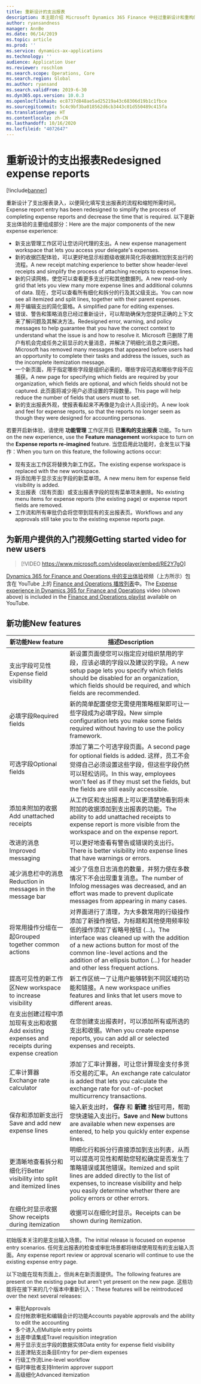 ```yaml
---
title: 重新设计的支出报表
description: 本主题介绍 Microsoft Dynamics 365 Finance 中经过重新设计和重构的支出报表录入体验。 新体验简化了填写支出报表的流程，并缩短了所需时间。
author: ryansandness
manager: AnnBe
ms.date: 06/14/2019
ms.topic: article
ms.prod: ''
ms.service: dynamics-ax-applications
ms.technology: ''
audience: Application User
ms.reviewer: roschlom
ms.search.scope: Operations, Core
ms.search.region: Global
ms.author: ryansand
ms.search.validFrom: 2019-6-30
ms.dyn365.ops.version: 10.0.3
ms.openlocfilehash: ec8737d848ae5ad25219a43c68306d19b1c1fbce
ms.sourcegitcommit: 5c4c9bf3ba018562d6cb3443c01d550489c415fa
ms.translationtype: HT
ms.contentlocale: zh-CN
ms.lasthandoff: 10/16/2020
ms.locfileid: "4072647"
---
```

# <a name="redesigned-expense-reports"></a><span data-ttu-id="b7a92-104">重新设计的支出报表</span><span class="sxs-lookup"><span data-stu-id="b7a92-104">Redesigned expense reports</span></span>
[!include[banner](../includes/banner.md)]

<span data-ttu-id="b7a92-105">重新设计了支出报表录入，以便简化填写支出报表的流程和缩短所需时间。</span><span class="sxs-lookup"><span data-stu-id="b7a92-105">Expense report entry has been redesigned to simplify the process of completing expense reports and decrease the time that is required.</span></span> <span data-ttu-id="b7a92-106">以下是新支出体验的主要组成部分：</span><span class="sxs-lookup"><span data-stu-id="b7a92-106">Here are the major components of the new expense experience:</span></span>

- <span data-ttu-id="b7a92-107">新支出管理工作区可让您访问代理的支出。</span><span class="sxs-lookup"><span data-stu-id="b7a92-107">A new expense management workspace that lets you access your delegate's expenses.</span></span>
- <span data-ttu-id="b7a92-108">新的收据匹配体验，可以更好地显示标题级收据并简化将收据附加到支出行的流程。</span><span class="sxs-lookup"><span data-stu-id="b7a92-108">A new receipt matching experience to better show header-level receipts and simplify the process of attaching receipts to expense lines.</span></span>
- <span data-ttu-id="b7a92-109">新的只读网格，使您可以查看更多支出行和其他数据列。</span><span class="sxs-lookup"><span data-stu-id="b7a92-109">A new read-only grid that lets you view many more expense lines and additional columns of data.</span></span> <span data-ttu-id="b7a92-110">现在，您可以查看所有细化和拆分的行及其父级支出。</span><span class="sxs-lookup"><span data-stu-id="b7a92-110">You can now see all itemized and split lines, together with their parent expenses.</span></span>
- <span data-ttu-id="b7a92-111">用于编辑支出的简化窗格。</span><span class="sxs-lookup"><span data-stu-id="b7a92-111">A simplified pane for editing expenses.</span></span>
- <span data-ttu-id="b7a92-112">错误、警告和策略消息已经过重新设计，可以帮助确保为您提供正确的上下文来了解问题及其解决方法。</span><span class="sxs-lookup"><span data-stu-id="b7a92-112">Redesigned error, warning, and policy messages to help guarantee that you have the correct context to understand what the issue is and how to resolve it.</span></span> <span data-ttu-id="b7a92-113">Microsoft 已删除了用户有机会完成任务之前显示的大量消息，并解决了明细化消息之类问题。</span><span class="sxs-lookup"><span data-stu-id="b7a92-113">Microsoft has removed many messages that appeared before users had an opportunity to complete their tasks and address the issues, such as the incomplete itemization message.</span></span>
- <span data-ttu-id="b7a92-114">一个新页面，用于指定哪些字段是组织必需的，哪些字段可选和哪些字段不应捕获。</span><span class="sxs-lookup"><span data-stu-id="b7a92-114">A new page for specifying which fields are required by your organization, which fields are optional, and which fields should not be captured.</span></span> <span data-ttu-id="b7a92-115">此页面将减少用户必须设置的字段数量。</span><span class="sxs-lookup"><span data-stu-id="b7a92-115">This page will help reduce the number of fields that users must to set.</span></span>
- <span data-ttu-id="b7a92-116">新的支出报表外观，使报表看起来不再像是为会计人员设计的。</span><span class="sxs-lookup"><span data-stu-id="b7a92-116">A new look and feel for expense reports, so that the reports no longer seem as though they were designed for accounting personas.</span></span>

<span data-ttu-id="b7a92-117">若要开启新体验，请使用 **功能管理** 工作区开启 **已重构的支出报表** 功能。</span><span class="sxs-lookup"><span data-stu-id="b7a92-117">To turn on the new experience, use the **Feature management** workspace to turn on the **Expense reports re-imagined** feature.</span></span> <span data-ttu-id="b7a92-118">当您启用此功能时，会发生以下操作：</span><span class="sxs-lookup"><span data-stu-id="b7a92-118">When you turn on this feature, the following actions occur:</span></span>

- <span data-ttu-id="b7a92-119">现有支出工作区将替换为新工作区。</span><span class="sxs-lookup"><span data-stu-id="b7a92-119">The existing expense workspace is replaced with the new workspace.</span></span>
- <span data-ttu-id="b7a92-120">将添加用于显示支出字段的新菜单项。</span><span class="sxs-lookup"><span data-stu-id="b7a92-120">A new menu item for expense field visibility is added.</span></span>
- <span data-ttu-id="b7a92-121">支出报表（现有页面）或支出报表字段的现有菜单项未删除。</span><span class="sxs-lookup"><span data-stu-id="b7a92-121">No existing menu items for expense reports (the existing page) or expense report fields are removed.</span></span>
- <span data-ttu-id="b7a92-122">工作流和所有审批仍会将您带到现有的支出报表页。</span><span class="sxs-lookup"><span data-stu-id="b7a92-122">Workflows and any approvals still take you to the existing expense reports page.</span></span>

## <a name="getting-started-video-for-new-users"></a><span data-ttu-id="b7a92-123">为新用户提供的入门视频</span><span class="sxs-lookup"><span data-stu-id="b7a92-123">Getting started video for new users</span></span>

> [!VIDEO https://www.microsoft.com/videoplayer/embed/RE2Y7gO]

<span data-ttu-id="b7a92-124">[Dynamics 365 for Finance and Operations 中的支出体验](https://youtu.be/Ocy-MsTvEE0)视频（上方所示）包含在 YouTube 上的 [Finance and Operations 播放列表](https://www.youtube.com/playlist?list=PLcakwueIHoT_SYfIaPGoOhloFoCXiUSyW)中。</span><span class="sxs-lookup"><span data-stu-id="b7a92-124">The [Expense experience in Dynamics 365 for Finance and Operations](https://youtu.be/Ocy-MsTvEE0) video (shown above) is included in the [Finance and Operations playlist](https://www.youtube.com/playlist?list=PLcakwueIHoT_SYfIaPGoOhloFoCXiUSyW) available on YouTube.</span></span>

## <a name="new-features"></a><span data-ttu-id="b7a92-125">新功能</span><span class="sxs-lookup"><span data-stu-id="b7a92-125">New features</span></span>

| <span data-ttu-id="b7a92-126">新功能</span><span class="sxs-lookup"><span data-stu-id="b7a92-126">New feature</span></span> | <span data-ttu-id="b7a92-127">描述</span><span class="sxs-lookup"><span data-stu-id="b7a92-127">Description</span></span> |
|---|----|
| <span data-ttu-id="b7a92-128">支出字段可见性</span><span class="sxs-lookup"><span data-stu-id="b7a92-128">Expense field visibility</span></span> | <span data-ttu-id="b7a92-129">新设置页面使您可以指定应对组织禁用的字段，应该必填的字段以及建议的字段。</span><span class="sxs-lookup"><span data-stu-id="b7a92-129">A new setup page lets you specify which fields should be disabled for an organization, which fields should be required, and which fields are recommended.</span></span> |
| <span data-ttu-id="b7a92-130">必填字段</span><span class="sxs-lookup"><span data-stu-id="b7a92-130">Required fields</span></span> | <span data-ttu-id="b7a92-131">新的简单配置使您无需使用策略框架即可让一些字段成为必填字段。</span><span class="sxs-lookup"><span data-stu-id="b7a92-131">New simple configuration lets you make some fields required without having to use the policy framework.</span></span> |
| <span data-ttu-id="b7a92-132">可选字段</span><span class="sxs-lookup"><span data-stu-id="b7a92-132">Optional fields</span></span> | <span data-ttu-id="b7a92-133">添加了第二个可选字段页面。</span><span class="sxs-lookup"><span data-stu-id="b7a92-133">A second page for optional fields is added.</span></span> <span data-ttu-id="b7a92-134">这样，员工不会觉得自己必须设置这些字段，但这些字段仍然可以轻松访问。</span><span class="sxs-lookup"><span data-stu-id="b7a92-134">In this way, employees won't feel as if they must set the fields, but the fields are still easily accessible.</span></span> |
| <span data-ttu-id="b7a92-135">添加未附加的收据</span><span class="sxs-lookup"><span data-stu-id="b7a92-135">Add unattached receipts</span></span> | <span data-ttu-id="b7a92-136">从工作区和支出报表上可以更清楚地看到将未附加的收据添加到支出报表的功能。</span><span class="sxs-lookup"><span data-stu-id="b7a92-136">The ability to add unattached receipts to expense report is more visible from the workspace and on the expense report.</span></span> |
| <span data-ttu-id="b7a92-137">改进的消息</span><span class="sxs-lookup"><span data-stu-id="b7a92-137">Improved messaging</span></span> | <span data-ttu-id="b7a92-138">可以更好地查看有警告或错误的支出行。</span><span class="sxs-lookup"><span data-stu-id="b7a92-138">There is better visibility into expense lines that have warnings or errors.</span></span> |
| <span data-ttu-id="b7a92-139">减少消息栏中的消息</span><span class="sxs-lookup"><span data-stu-id="b7a92-139">Reduction in messages in the message bar</span></span>| <span data-ttu-id="b7a92-140">减少了信息日志消息的数量，并努力使在多数情况下不会出现重复消息。</span><span class="sxs-lookup"><span data-stu-id="b7a92-140">The number of Infolog messages was decreased, and an effort was made to prevent duplicate messages from appearing in many cases.</span></span> |
| <span data-ttu-id="b7a92-141">将常用操作分组在一起</span><span class="sxs-lookup"><span data-stu-id="b7a92-141">Grouped together common actions</span></span> | <span data-ttu-id="b7a92-142">对界面进行了清理，为大多数常用的行级操作添加了新操作按钮，为标题和其他使用频率较低的操作添加了省略号按钮 (...)。</span><span class="sxs-lookup"><span data-stu-id="b7a92-142">The interface was cleaned up with the addition of a new actions button for most of the common line-level actions and the addition of an ellipsis button (...) for header and other less frequent actions.</span></span> |
| <span data-ttu-id="b7a92-143">提高可见性的新工作区</span><span class="sxs-lookup"><span data-stu-id="b7a92-143">New workspace to increase visibility</span></span> | <span data-ttu-id="b7a92-144">新工作区统一了让用户能够转到不同区域的功能和链接。</span><span class="sxs-lookup"><span data-stu-id="b7a92-144">A new workspace unifies features and links that let users move to different areas.</span></span> |
| <span data-ttu-id="b7a92-145">在支出创建过程中添加现有支出和收据</span><span class="sxs-lookup"><span data-stu-id="b7a92-145">Add existing expenses and receipts during expense creation</span></span> | <span data-ttu-id="b7a92-146">在您创建支出报表时，可以添加所有或所选的支出和收据。</span><span class="sxs-lookup"><span data-stu-id="b7a92-146">When you create expense reports, you can add all or selected expenses and receipts.</span></span> |
| <span data-ttu-id="b7a92-147">汇率计算器</span><span class="sxs-lookup"><span data-stu-id="b7a92-147">Exchange rate calculator</span></span> | <span data-ttu-id="b7a92-148">添加了汇率计算器，可让您计算现金支付多货币交易的汇率。</span><span class="sxs-lookup"><span data-stu-id="b7a92-148">An exchange rate calculator is added that lets you calculate the exchange rate for out-of-pocket multicurrency transactions.</span></span> |
| <span data-ttu-id="b7a92-149">保存和添加新支出行</span><span class="sxs-lookup"><span data-stu-id="b7a92-149">Save and add new expense lines</span></span> | <span data-ttu-id="b7a92-150">输入新支出时， **保存** 和 **新建** 按钮可用，帮助您快速输入支出行。</span><span class="sxs-lookup"><span data-stu-id="b7a92-150">**Save** and **New** buttons are available when new expenses are entered, to help you quickly enter expense lines.</span></span> |
| <span data-ttu-id="b7a92-151">更清晰地查看拆分和细化行</span><span class="sxs-lookup"><span data-stu-id="b7a92-151">Better visibility into split and itemized lines</span></span> | <span data-ttu-id="b7a92-152">明细化行和拆分行直接添加到支出列表，从而可以提高可见性和帮助您轻松确定是否发生了策略错误或其他错误。</span><span class="sxs-lookup"><span data-stu-id="b7a92-152">Itemized and split lines are added directly to the list of expenses, to increase visibility and help you easily determine whether there are policy errors or other errors.</span></span> |
| <span data-ttu-id="b7a92-153">在细化时显示收据</span><span class="sxs-lookup"><span data-stu-id="b7a92-153">Show receipts during itemization</span></span> | <span data-ttu-id="b7a92-154">收据可以在细化时显示。</span><span class="sxs-lookup"><span data-stu-id="b7a92-154">Receipts can be shown during itemization.</span></span> |

<span data-ttu-id="b7a92-155">初始版本关注的是支出输入场景。</span><span class="sxs-lookup"><span data-stu-id="b7a92-155">The initial release is focused on expense entry scenarios.</span></span> <span data-ttu-id="b7a92-156">任何支出报表的检查或审批场景都将继续使用现有的支出输入页面。</span><span class="sxs-lookup"><span data-stu-id="b7a92-156">Any expense report review or approval scenario will continue to use the existing expense entry page.</span></span>

<span data-ttu-id="b7a92-157">以下功能在现有页面上，但尚未在新页面提供。</span><span class="sxs-lookup"><span data-stu-id="b7a92-157">The following features are present on the existing page but aren't yet present on the new page.</span></span> <span data-ttu-id="b7a92-158">这些功能将在接下来的几个版本中重新引入：</span><span class="sxs-lookup"><span data-stu-id="b7a92-158">These features will be reintroduced over the next several releases:</span></span>

- <span data-ttu-id="b7a92-159">审批</span><span class="sxs-lookup"><span data-stu-id="b7a92-159">Approvals</span></span>
- <span data-ttu-id="b7a92-160">应付帐款审批和编辑会计的功能</span><span class="sxs-lookup"><span data-stu-id="b7a92-160">Accounts payable approvals and the ability to edit the accounting</span></span>
- <span data-ttu-id="b7a92-161">多个进入点</span><span class="sxs-lookup"><span data-stu-id="b7a92-161">Multiple entry points</span></span>
- <span data-ttu-id="b7a92-162">出差申请集成</span><span class="sxs-lookup"><span data-stu-id="b7a92-162">Travel requisition integration</span></span>
- <span data-ttu-id="b7a92-163">用于显示支出字段的数据实体</span><span class="sxs-lookup"><span data-stu-id="b7a92-163">Data entity for expense field visibility</span></span>
- <span data-ttu-id="b7a92-164">出差津贴支出条目</span><span class="sxs-lookup"><span data-stu-id="b7a92-164">Entry for per-diem expenses</span></span>
- <span data-ttu-id="b7a92-165">行级工作流</span><span class="sxs-lookup"><span data-stu-id="b7a92-165">Line-level workflow</span></span>
- <span data-ttu-id="b7a92-166">临时审批者支持</span><span class="sxs-lookup"><span data-stu-id="b7a92-166">Interim approver support</span></span>
- <span data-ttu-id="b7a92-167">高级细化</span><span class="sxs-lookup"><span data-stu-id="b7a92-167">Advanced itemization</span></span>
